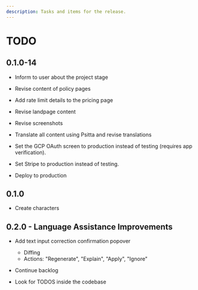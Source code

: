 ```yaml
---
description: Tasks and items for the release.
---
```


# TODO

## 0.1.0-14

- Inform to user about the project stage

- Revise content of policy pages
- Add rate limit details to the pricing page
- Revise landpage content
- Revise screenshots
- Translate all content using Psitta and revise translations
- Set the GCP OAuth screen to production instead of testing (requires app verification).
- Set Stripe to production instead of testing.
- Deploy to production

## 0.1.0

- Create characters

## 0.2.0 - Language Assistance Improvements

- Add text input correction confirmation popover
  - Diffing
  - Actions: "Regenerate", "Explain", "Apply", "Ignore"

- Continue backlog
- Look for TODOS inside the codebase
